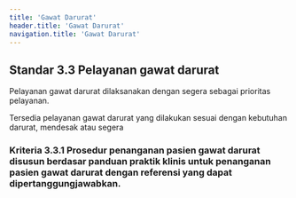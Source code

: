 ```yaml
---
title: 'Gawat Darurat'
header.title: 'Gawat Darurat'
navigation.title: 'Gawat Darurat'
---
```


## Standar 3.3 Pelayanan gawat darurat 



Pelayanan gawat darurat dilaksanakan dengan segera sebagai prioritas pelayanan. 

Tersedia pelayanan gawat darurat yang dilakukan sesuai dengan kebutuhan darurat, mendesak atau segera 

### Kriteria 3.3.1 Prosedur penanganan pasien gawat darurat disusun berdasar panduan praktik klinis untuk penanganan pasien gawat darurat dengan referensi yang dapat dipertanggungjawabkan. 


